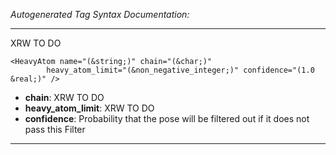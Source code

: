 _Autogenerated Tag Syntax Documentation:_

---
XRW TO DO

```
<HeavyAtom name="(&string;)" chain="(&char;)"
        heavy_atom_limit="(&non_negative_integer;)" confidence="(1.0 &real;)" />
```

-   **chain**: XRW TO DO
-   **heavy_atom_limit**: XRW TO DO
-   **confidence**: Probability that the pose will be filtered out if it does not pass this Filter

---
